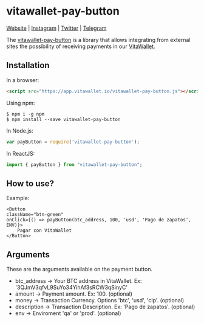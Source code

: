 # vitawallet-pay-button

[Website](https://vitawallet.io/) |
[Instagram](https://instagram.com/vitawallet) |
[Twitter](https://twitter.com/vitawallet) |
[Telegram](https://t.me/vitaio)

The [vitawallet-pay-button](https://app.vitawallet.io/) is a library that allows integrating from external sites the possibility of receiving payments in our [VitaWallet](https://app.vitawallet.io).

## Installation

In a browser:
```html
<script src="https://app.vitawallet.io/vitawallet-pay-button.js"></script>
```

Using npm:
```shell
$ npm i -g npm
$ npm install --save vitawallet-pay-button
```

In Node.js:
```js
var payButton = require('vitawallet-pay-button');
```

In ReactJS:
```js
import { payButton } from "vitawallet-pay-button";
```

## How to use?

Example:
```
<Button
className="btn-green"
onClick={() => payButton(btc_address, 100, 'usd', 'Pago de zapatos', ENV)}>
    Pagar con VitaWallet
</Button>
```

## Arguments

These are the arguments available on the payment button.

 * btc_address -> Your BTC address in VitaWallet. Ex: '3QJmV3qfvL9SuYo34YihAf3sRCW3qSinyC'
 * amount -> Payment amount. Ex: 100. (optional)
 * money -> Transaction Currency. Options 'btc', 'usd', 'clp'. (optional)
 * description -> Transaction Description. Ex: 'Pago de zapatos'. (optional)
 * env -> Enviroment 'qa' or 'prod'. (optional)
